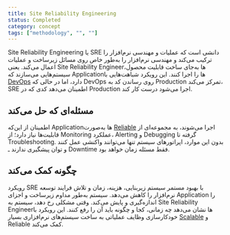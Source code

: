 ```yaml
---
title: Site Reliability Engineering
status: Completed
category: concept
tags: ["methodology", "", ""]
---
```


Site Reliability Engineering یا SRE دانشی است که عملیات و مهندسی نرم‌افزار را ترکیب می‌کند و مهندسی نرم‌افزار را به‌طور خاص روی مسائل زیرساخت و عملیات اعمال می‌کند. یعنی Site Reliability Engineerها به‌جای ساخت قابلیت محصول، سیستم‌هایی می‌سازند که Applicationها را اجرا کنند. این رویکرد شباهت‌هایی با [DevOps](/devops/) دارد، اما در حالی که DevOps روی رساندن کد به Production تمرکز می‌کند، SRE اطمینان می‌دهد کدی که در Production اجرا می‌شود درست کار کند.

## مسئله‌ای که حل می‌کند

اطمینان از این‌که Applicationها به‌صورت [Reliable](/reliability/) اجرا می‌شوند، به مجموعه‌ای از قابلیت‌ها نیاز دارد؛ از Monitoring عملکرد، Alerting و Debugging گرفته تا Troubleshooting. بدون این موارد، اپراتورهای سیستم تنها می‌توانند واکنشی عمل کنند و توان پیشگیری ندارند ـ Downtime فقط مسئله زمان خواهد بود.

## چگونه کمک می‌کند

رویکرد SRE با بهبود مستمر سیستم زیربنایی، هزینه، زمان و تلاش فرایند توسعه نرم‌افزار را کاهش می‌دهد. سیستم به‌طور مداوم زیرساخت و اجزای Application را اندازه‌گیری و پایش می‌کند. وقتی مشکلی رخ دهد، سیستم به Site Reliability Engineerها نشان می‌دهد چه زمانی، کجا و چگونه باید آن را رفع کنند. این رویکرد با خودکارسازی وظایف عملیاتی به ساخت سیستم‌های نرم‌افزاری بسیار [Scalable](/scalability/) و Reliable کمک می‌کند.
